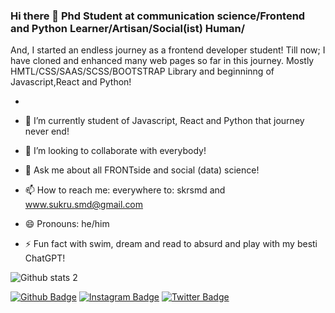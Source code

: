 ### Hi there 👋 Phd Student at communication science/Frontend and Python Learner/Artisan/Social(ist) Human/
And, I started an endless journey as a frontend developer student! Till now;
I have cloned and enhanced many web pages so far in this journey. Mostly HMTL/CSS/SAAS/SCSS/BOOTSTRAP Library 
and beginninng of Javascript,React and Python!


- 

- 🌱 I’m currently student of Javascript, React and Python that journey never end!
- 👯 I’m looking to collaborate with everybody!
- 💬 Ask me about all FRONTside and social (data) science!
- 📫 How to reach me: everywhere to: skrsmd and www.sukru.smd@gmail.com
- 😄 Pronouns: he/him
- ⚡ Fun fact with swim, dream and read to absurd and play with my besti ChatGPT!

![Github stats 2](https://github-readme-stats.vercel.app/api?username=sukrusmd&show_icons=true&theme=radical)

[![Github Badge](https://img.shields.io/badge/-Github-000?style=quare&labelColor=000&logo=Github&logoColor=white&link=link)](https://github.com/sukrusmd) 
[![Instagram Badge](https://img.shields.io/badge/-Instagram-C13584?style=flat-quare&labelColor=C13584&logo=instagram&logoColor=white&link=link)](https://ınstagram.com/sukrusmd) 
[![Twitter Badge](https://img.shields.io/badge/-Twitter-C13584?style=flat-quare&labelColor=C13584&logo=twitter&logoColor=white&link=link)](https://twitter.com/sukrusmd) 
